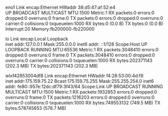 eno1      Link encap:Ethernet  HWaddr 38:d5:47:af:52:e4  
          UP BROADCAST MULTICAST  MTU:1500  Metric:1
          RX packets:0 errors:0 dropped:0 overruns:0 frame:0
          TX packets:0 errors:0 dropped:0 overruns:0 carrier:0
          collisions:0 txqueuelen:1000 
          RX bytes:0 (0.0 B)  TX bytes:0 (0.0 B)
          Interrupt:20 Memory:fb200000-fb220000 

lo        Link encap:Local Loopback  
          inet addr:127.0.0.1  Mask:255.0.0.0
          inet6 addr: ::1/128 Scope:Host
          UP LOOPBACK RUNNING  MTU:65536  Metric:1
          RX packets:3048410 errors:0 dropped:0 overruns:0 frame:0
          TX packets:3048410 errors:0 dropped:0 overruns:0 carrier:0
          collisions:0 txqueuelen:1000 
          RX bytes:202371143 (202.3 MB)  TX bytes:202371143 (202.3 MB)

wlxf42853004df8 Link encap:Ethernet  HWaddr f4:28:53:00:4d:f8  
          inet addr:175.159.75.22  Bcast:175.159.75.255  Mask:255.255.254.0
          inet6 addr: fe80::957e:12dc:df79:3f43/64 Scope:Link
          UP BROADCAST RUNNING MULTICAST  MTU:1500  Metric:1
          RX packets:1932853 errors:0 dropped:0 overruns:0 frame:0
          TX packets:1216203 errors:0 dropped:0 overruns:0 carrier:0
          collisions:0 txqueuelen:1000 
          RX bytes:749553132 (749.5 MB)  TX bytes:578745653 (578.7 MB)

